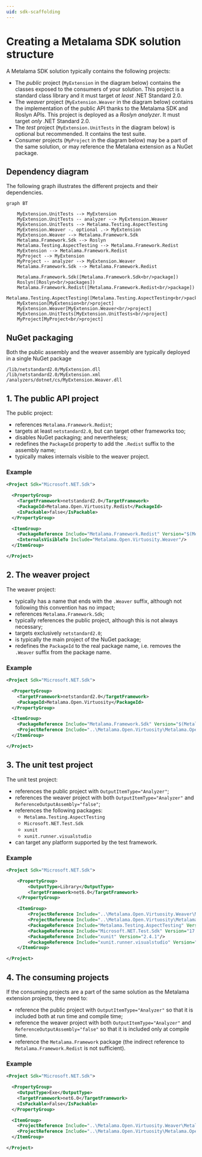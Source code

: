 ```yaml
---
uid: sdk-scaffolding
---
```


# Creating a Metalama SDK solution structure

A Metalama SDK solution typically contains the following projects:

* The _public_ project (`MyExtension` in the diagram below) contains the classes exposed to the consumers of your solution. This project is a standard class library and it must target _at least_ .NET Standard 2.0.
* The _weaver_ project (`MyExtension.Weaver` in the diagram below) contains the implementation of the public API thanks to the Metalama SDK and Roslyn APIs. This project is deployed as a _Roslyn analyzer_. It must target _only_ .NET Standard 2.0.
* The _test_ project (`MyExtension.UnitTests` in the diagram below)  is optional but recommended. It contains the test suite.
* Consumer projects (`MyProject` in the diagram below) may be a part of the same solution, or may reference the Metalana extension as a NuGet package.

## Dependency diagram

The following graph illustrates the different projects and their dependencies.

```mermaid
graph BT

    MyExtension.UnitTests --> MyExtension
    MyExtension.UnitTests -- analyzer --> MyExtension.Weaver
    MyExtension.UnitTests --> Metalama.Testing.AspectTesting
    MyExtension.Weaver -. optional .-> MyExtension
    MyExtension.Weaver --> Metalama.Framework.Sdk
    Metalama.Framework.Sdk --> Roslyn
    Metalama.Testing.AspectTesting --> Metalama.Framework.Redist
    MyExtension --> Metalama.Framework.Redist
    MyProject --> MyExtension
    MyProject -- analyzer --> MyExtension.Weaver
    Metalama.Framework.Sdk --> Metalama.Framework.Redist
    
    Metalama.Framework.Sdk([Metalama.Framework.Sdk<br/>package])
    Roslyn([Roslyn<br/>packages])
    Metalama.Framework.Redist([Metalama.Framework.Redist<br/>package])
    Metalama.Testing.AspectTesting([Metalama.Testing.AspectTesting<br/>package]) 
    MyExtension[MyExtension<br/>project]
    MyExtension.Weaver[MyExtension.Weaver<br/>project]
    MyExtension.UnitTests[MyExtension.UnitTests<br/>project]
    MyProject[MyProject<br/>project]
```

## NuGet packaging

Both the public assembly and the weaver assembly are typically deployed in a single NuGet package

```text
/lib/netstandard2.0/MyExtension.dll
/lib/netstandard2.0/MyExtension.xml
/analyzers/dotnet/cs/MyExtension.Weaver.dll
```

[comment]: # (TODO)

## 1. The public API project

The public project:

* references `Metalama.Framework.Redist`;
* targets at least `netstandard2.0`, but can target other frameworks too;
* disables NuGet packaging; and nevertheless;
* redefines the `PackageId` property to add the `.Redist` suffix to the assembly name;
* typically makes internals visible to the weaver project.


### Example

```xml
<Project Sdk="Microsoft.NET.Sdk">

  <PropertyGroup>
    <TargetFramework>netstandard2.0</TargetFramework>
    <PackageId>Metalama.Open.Virtuosity.Redist</PackageId>
    <IsPackable>false</IsPackable>
  </PropertyGroup>

  <ItemGroup>
    <PackageReference Include="Metalama.Framework.Redist" Version="$(MetalamaVersion)" />
    <InternalsVisibleTo Include="Metalama.Open.Virtuosity.Weaver"/>
  </ItemGroup>

</Project>
```

## 2. The weaver project

The weaver project:

* typically has a name that ends with the `.Weaver` suffix, although not following this convention has no impact;
* references `Metalama.Framework.Sdk`;
* typically references the public project, although this is not always necessary;
* targets exclusively `netstandard2.0`;
* is typically the main project of the NuGet package;
* redefines the `PackageId` to the real package name, i.e. removes the `.Weaver` suffix from the package name.
  
### Example

```xml
<Project Sdk="Microsoft.NET.Sdk">

  <PropertyGroup>
    <TargetFramework>netstandard2.0</TargetFramework>
    <PackageId>Metalama.Open.Virtuosity</PackageId>
  </PropertyGroup>

  <ItemGroup>
    <PackageReference Include="Metalama.Framework.Sdk" Version="$(MetalamaVersion)" />
    <ProjectReference Include="..\Metalama.Open.Virtuosity\Metalama.Open.Virtuosity.csproj" />
  </ItemGroup>

</Project>
```

## 3. The unit test project

The unit test project:

* references the public project with `OutputItemType="Analyzer"`;
* references the weaver project with both `OutputItemType="Analyzer"` and `ReferenceOutputAssembly="false"`;
* references the following packages:
  * `Metalama.Testing.AspectTesting`
  * `Microsoft.NET.Test.Sdk`
  * `xunit`
  * `xunit.runner.visualstudio`
* can target any platform supported by the test framework.

### Example

```xml
<Project Sdk="Microsoft.NET.Sdk">

    <PropertyGroup>
        <OutputType>Library</OutputType>
        <TargetFramework>net6.0</TargetFramework>
    </PropertyGroup>

    <ItemGroup>
        <ProjectReference Include="..\Metalama.Open.Virtuosity.Weaver\Metalama.Open.Virtuosity.Weaver.csproj" OutputItemType="Analyzer" ReferenceOutputAssembly="false"/>
        <ProjectReference Include="..\Metalama.Open.Virtuosity\Metalama.Open.Virtuosity.csproj" OutputItemType="Analyzer"/>
        <PackageReference Include="Metalama.Testing.AspectTesting" Version="$(MetalamaVersion)"/>
        <PackageReference Include="Microsoft.NET.Test.Sdk" Version="17.2.0"/>
        <PackageReference Include="xunit" Version="2.4.1"/>
        <PackageReference Include="xunit.runner.visualstudio" Version="2.4.5"/>
    </ItemGroup>

</Project>
```

## 4. The consuming projects

If the consuming projects are a part of the same solution as the Metalama extension projects, they need to:

* reference the public project with `OutputItemType="Analyzer"` so that it is included both at run time and compile time;
* reference the weaver project with both `OutputItemType="Analyzer"` and `ReferenceOutputAssembly="false"` so that it is included only at compile time.
* reference the `Metalama.Framework` package (the indirect reference to `Metalama.Framework.Redist` is not sufficient).

### Example

```xml
<Project Sdk="Microsoft.NET.Sdk">

  <PropertyGroup>
    <OutputType>Exe</OutputType>
    <TargetFramework>net6.0</TargetFramework>
    <IsPackable>False</IsPackable>
  </PropertyGroup>

  <ItemGroup>
    <ProjectReference Include="..\Metalama.Open.Virtuosity.Weaver\Metalama.Open.Virtuosity.Weaver.csproj" OutputItemType="Analyzer" ReferenceOutputAssembly="false" />
    <ProjectReference Include="..\Metalama.Open.Virtuosity\Metalama.Open.Virtuosity.csproj" OutputItemType="Analyzer" />
  </ItemGroup>

</Project>
```
